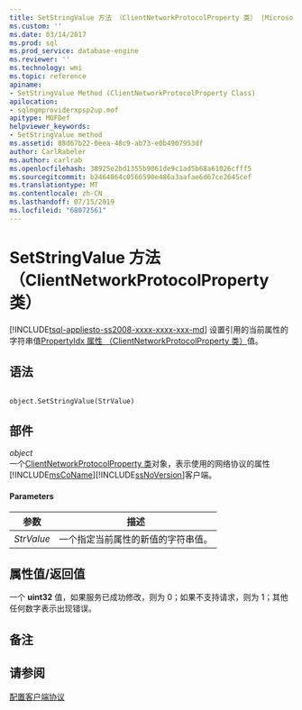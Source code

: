 ```yaml
---
title: SetStringValue 方法 （ClientNetworkProtocolProperty 类） |Microsoft Docs
ms.custom: ''
ms.date: 03/14/2017
ms.prod: sql
ms.prod_service: database-engine
ms.reviewer: ''
ms.technology: wmi
ms.topic: reference
apiname:
- SetStringValue Method (ClientNetworkProtocolProperty Class)
apilocation:
- sqlmgmproviderxpsp2up.mof
apitype: MOFDef
helpviewer_keywords:
- SetStringValue method
ms.assetid: 88d67b22-0eea-48c9-ab73-e0b4907953df
author: CarlRabeler
ms.author: carlrab
ms.openlocfilehash: 38925e2bd1355b9061de9c1ad5b68a61026cfff5
ms.sourcegitcommit: b2464064c0566590e486a3aafae6d67ce2645cef
ms.translationtype: MT
ms.contentlocale: zh-CN
ms.lasthandoff: 07/15/2019
ms.locfileid: "68072561"
---
```

# <a name="setstringvalue-method-clientnetworkprotocolproperty-class"></a>SetStringValue 方法（ClientNetworkProtocolProperty 类）
[!INCLUDE[tsql-appliesto-ss2008-xxxx-xxxx-xxx-md](../../../includes/tsql-appliesto-ss2008-xxxx-xxxx-xxx-md.md)]
  设置引用的当前属性的字符串值[PropertyIdx 属性 （ClientNetworkProtocolProperty 类）](../../../relational-databases/wmi-provider-configuration-classes/clientnetworkprotocolproperty-class/propertyidx-property-clientnetworkprotocolproperty-class.md)值。  
  
## <a name="syntax"></a>语法  
  
```  
  
object.SetStringValue(StrValue)  
```  
  
## <a name="parts"></a>部件  
 *object*  
 一个[ClientNetworkProtocolProperty 类](../../../relational-databases/wmi-provider-configuration-classes/clientnetworkprotocolproperty-class/clientnetworkprotocolproperty-class.md)对象，表示使用的网络协议的属性[!INCLUDE[msCoName](../../../includes/msconame-md.md)][!INCLUDE[ssNoVersion](../../../includes/ssnoversion-md.md)]客户端。  
  
#### <a name="parameters"></a>Parameters  
  
|参数|描述|  
|---------------|-----------------|  
|*StrValue*|一个指定当前属性的新值的字符串值。|  
  
## <a name="property-valuereturn-value"></a>属性值/返回值  
 一个 **uint32** 值，如果服务已成功修改，则为 0；如果不支持请求，则为 1；其他任何数字表示出现错误。  
  
## <a name="remarks"></a>备注  
  
## <a name="see-also"></a>请参阅  
 [配置客户端协议](../../../database-engine/configure-windows/configure-client-protocols.md)  
  
  
